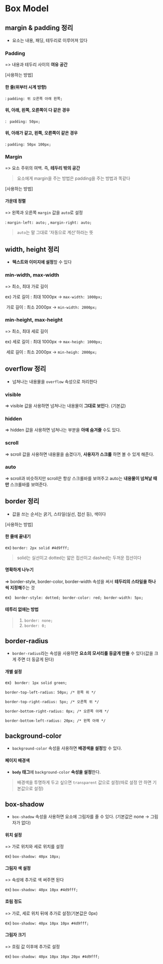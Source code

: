 # Box Model

## margin & padding 정리

* 요소는 내용, 패딩, 테두리로 이루어져 있다

### Padding

=> 내용과 테두리 사이의 **여유 공간**

[사용하는 방법]

#### 한 줄(위부터 시계 방향)

:  `padding: 위 오른쪽 아래 왼쪽;` 

#### 위, 아래, 왼쪽, 오른쪽이 다 같은 경우

:  ` padding: 50px;` 

#### 위, 아래가 같고, 왼쪽, 오른쪽이 같은 경우

: `padding: 50px 100px;` 

### Margin

=> 요소 주위의 여백. 즉, **테두리 밖의 공간**

> 요소에게 margin을 주는 방법은 padding을 주는 방법과 똑같다

[사용하는 방법]

#### 가운데 정렬

=> 왼쪽과 오른쪽 `margin` 값을 `auto`로 설정

: `margin-left: auto;`  , `margin-right: auto;` 

> `auto`는 말 그대로 '자동으로 계산'하라는 뜻



## width, height 정리

* **텍스트와 이미지에 설정**할 수 있다

### min-width, max-width

=> 최소, 최대 가로 길이

ex) 가로 길이 : 최대 1000px -> `max-width: 1000px;` 

​	  가로 길이 : 최소 2000px ->  `min-width: 2000px;` 

### min-height, max-height

=> 최소, 최대 세로 길이 

ex) 세로 길이 : 최대 1000px -> `max-heigh: 1000px;` 

​	  세로 길이 : 최소 2000px ->  `min-heigh: 2000px;` 



## overflow 정리

* 넘쳐나는 내용물을 `overflow` 속성으로 처리한다

### visible

=> visible 값을 사용하면 넘쳐나는 내용물이 **그대로 보인**다. (기본값)

### hidden

=> hidden 값을 사용하면 넘쳐나는 부분을 **아예 숨겨줄** 수도 있다.

### scroll

=> scroll 값을 사용하면 내용물을 숨겼다가, **사용자가 스크롤** 하면 볼 수 있게 해준다.

### auto

=> scroll과 비슷하지만 scroll은 항상 스크롤바를 보여주고 auto는 **내용물이 넘쳐날 때만** 스크롤바를 보여준다. 



## border 정리

* 값을 쓰는 순서는 굵기, 스타일(실선, 접선 등), 색이다

[사용하는 방법]

#### 한 줄에 끝내기

ex) `border: 2px solid #4d9fff;`  

> solid는 실선이고 dotted는 얇은 접선이고 dashed는 두꺼운 접선이다

#### 명확하게 나누기

=>  border-style, border-color, border-width 속성을 써서 **테두리의 스타일을 하나씩 지정해**주는 것

ex) ` border-style: dotted; border-color: red; border-width: 5px;`  

#### 테투리 없애는 방법 

> 1. `border: none;`
> 2. `border: 0;`



## border-radius

* `border-radius`라는 속성을 사용하면 **요소의 모서리를 둥글게 만들** 수 있다(값을 크게 주면 더 둥글게 된다)

#### 개별 설정

ex) `  border: 1px solid green;  `  

`border-top-left-radius: 50px; /* 왼쪽 위 */  `

`border-top-right-radius: 5px; /* 오른쪽 위 */  `

`border-bottom-right-radius: 0px; /* 오른쪽 아래 */  `

`border-bottom-left-radius: 20px; /* 왼쪽 아래 */`  



## background-color

* `background-color` 속성을 사용하면 **배경색을 설정**할 수 있다. 

#### 페이지 배경색

* **`body` 태그**에 `background-color` **속성을 설정**한다.

>  배경색을 투명하게 두고 싶으면 `transparent` 값으로 설정(따로 설정 안 하면 기본값으로 설정)



##  box-shadow

*  `box-shadow` 속성을 사용하면 요소에 그림자를 줄 수 있다. (기본값은 none -> 그림자가 없다)

#### 위치 설정

=> 가로 위치와 세로 위치를 설정

ex) `box-shadow: 40px 10px;` 

#### 그림자 색 설정

=> 속성에 추가로 색 써주면 된다 

ex) `box-shadow: 40px 10px #4d9fff;` 

#### 흐림 정도

=> 가로, 세로 위치 뒤에 추가로 설정(기본값은 0px)

ex) `box-shadow: 40px 10px 10px #4d9fff;` 

#### 그림자 크기

=> 흐림 값 이후에 추가로 설정

ex) `box-shadow: 40px 10px 10px 20px #4d9fff;` 
